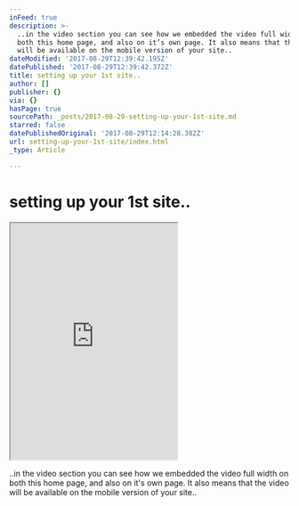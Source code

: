 ```yaml
---
inFeed: true
description: >-
  ..in the video section you can see how we embedded the video full width on
  both this home page, and also on it’s own page. It also means that the video
  will be available on the mobile version of your site..
dateModified: '2017-08-29T12:39:42.195Z'
datePublished: '2017-08-29T12:39:42.372Z'
title: setting up your 1st site..
author: []
publisher: {}
via: {}
hasPage: true
sourcePath: _posts/2017-08-29-setting-up-your-1st-site.md
starred: false
datePublishedOriginal: '2017-08-29T12:14:28.382Z'
url: setting-up-your-1st-site/index.html
_type: Article

---
```

# setting up your 1st site..

<iframe src="https://the-grid.github.io/ed-userhtml/?g=eJx1kEFLxDAQhe_5FSHg0aYK66G2PQqCRz14TJrpNmzSKcm0YZX974a2rLDi3OZj5s17U0c6O2hZ0eFIyo4Q-DfjuSaMliyOFQ_gFNkFnleerKGh4g9lebeBAexxoIqXWzspY-x4vNdIhL7ih6fi8ZBHL6xYrAH8I690RDfTLk84XaUc9L-6_97dyIXVco9SG7vwzqkYG3FNJTK3fVAeeAxdIwaiKVZSppSKM840a8gv8BK8BiMn9Wne9PvLh3oVfN3SGAyERpSCJ9AnS8o5TP3sXOwCwMg9ft2i2373tL5BtLXc_GRjMjtuGfsBIkF-JQ" height="425" style=""></iframe>

..in the video section you can see how we embedded the video full width on both this home page, and also on it's own page. It also means that the video will be available on the mobile version of your site..